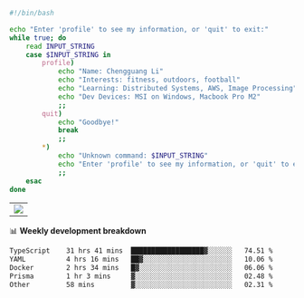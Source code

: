 ```bash
#!/bin/bash

echo "Enter 'profile' to see my information, or 'quit' to exit:"
while true; do
    read INPUT_STRING
    case $INPUT_STRING in
        profile)
            echo "Name: Chengguang Li"
            echo "Interests: fitness, outdoors, football"
            echo "Learning: Distributed Systems, AWS, Image Processing"
            echo "Dev Devices: MSI on Windows, Macbook Pro M2"
            ;;
        quit)
            echo "Goodbye!"
            break
            ;;
        *)
            echo "Unknown command: $INPUT_STRING"
            echo "Enter 'profile' to see my information, or 'quit' to exit:"
            ;;
    esac
done

```

<!--Contribution Graph-->
<table>
  <tr>
    <td>
      <picture>
        <source media="(prefers-color-scheme: light)" srcset="https://github-readme-activity-graph.vercel.app/graph?username=chengguang-li&theme=xcode&bg_color=FF000000&color=000000&hide_border=true" />
        <img src="https://github-readme-activity-graph.vercel.app/graph?username=chengguang-li&theme=xcode&bg_color=FF000000&hide_border=true" />
      </picture>
  </tr>
</table>

📊 **Weekly development breakdown**

<!--START_SECTION:waka-->

```txt
TypeScript    31 hrs 41 mins  ██████████████████▓░░░░░░   74.51 %
YAML          4 hrs 16 mins   ██▓░░░░░░░░░░░░░░░░░░░░░░   10.06 %
Docker        2 hrs 34 mins   █▓░░░░░░░░░░░░░░░░░░░░░░░   06.06 %
Prisma        1 hr 3 mins     ▓░░░░░░░░░░░░░░░░░░░░░░░░   02.48 %
Other         58 mins         ▓░░░░░░░░░░░░░░░░░░░░░░░░   02.31 %
```

<!--END_SECTION:waka-->

